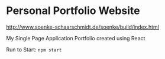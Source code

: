 # Personal Portfolio Website

http://www.soenke-schaarschmidt.de/soenke/build/index.html

My Single Page Application Portfolio created using React

Run to Start: `npm start`
